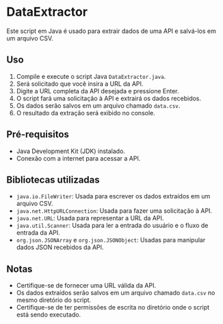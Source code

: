 # DataExtractor

Este script em Java é usado para extrair dados de uma API e salvá-los em um arquivo CSV.

## Uso

1. Compile e execute o script Java `DataExtractor.java`.
2. Será solicitado que você insira a URL da API.
3. Digite a URL completa da API desejada e pressione Enter.
4. O script fará uma solicitação à API e extrairá os dados recebidos.
5. Os dados serão salvos em um arquivo chamado `data.csv`.
6. O resultado da extração será exibido no console.

## Pré-requisitos

- Java Development Kit (JDK) instalado.
- Conexão com a internet para acessar a API.

## Bibliotecas utilizadas

- `java.io.FileWriter`: Usada para escrever os dados extraídos em um arquivo CSV.
- `java.net.HttpURLConnection`: Usada para fazer uma solicitação à API.
- `java.net.URL`: Usada para representar a URL da API.
- `java.util.Scanner`: Usada para ler a entrada do usuário e o fluxo de entrada da API.
- `org.json.JSONArray` e `org.json.JSONObject`: Usadas para manipular dados JSON recebidos da API.

## Notas

- Certifique-se de fornecer uma URL válida da API.
- Os dados extraídos serão salvos em um arquivo chamado `data.csv` no mesmo diretório do script.
- Certifique-se de ter permissões de escrita no diretório onde o script está sendo executado.
